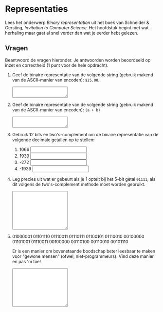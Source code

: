# Representaties

Lees het onderwerp *Binary representation* uit het boek van Schneider & Gersting, *Invitation to Computer Science*. Het hoofdstuk begint met wat herhaling maar gaat al snel verder dan wat je eerder hebt gelezen.

## Vragen

Beantwoord de vragen hieronder. Je antwoorden worden beoordeeld op inzet en correctheid (1 punt voor de hele opdracht).

1.  Geef de binaire representatie van de volgende string (gebruik makend van de ASCII-manier van encoden): `$25.00`.

    <textarea name="form[q1]" rows="2" required></textarea>

1.  Geef de binaire representatie van de volgende string (gebruik makend van de ASCII-manier van encoden): `(a + b)`.

    <textarea name="form[q2]" rows="2" required></textarea>

1.  Gebruik 12 bits en two's-complement om de binaire representatie van de volgende decimale getallen op te stellen:

    1. 1066 <input name="form[q3a]" type="text" required>
    1. 1939 <input name="form[q3b]" type="text" required>
    1. -272 <input name="form[q3c]" type="text" required>
    1. -1939 <input name="form[q3c]" type="text" required>

1.  Leg precies uit wat er gebeurt als je 1 optelt bij het 5-bit getal `01111`, als dit volgens de two's-complement methode moet worden gebruikt.

    <textarea name="form[q4]" rows="8" required></textarea>

1.  01000001 01101110 01110011 01110111 01100101 01110010 00100000 01101001 01110011 00100000 00110100 00110010 00101110

    Er is een manier om bovenstaande boodschap beter leesbaar te maken voor "gewone mensen" (ofwel, niet-programmeurs). Vind deze manier en pas 'm toe!

    <textarea name="form[q5]" rows="8" required></textarea>
